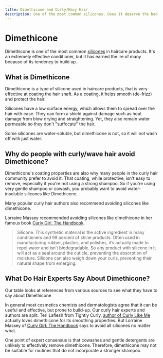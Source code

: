 ```yaml
---
title: Dimethicone and Curly/Wavy Hair
description: One of the most common silicones. Does it deserve the bad rap?
---
```

# Dimethicone

Dimethicone is one of the most common [silicones](/groups/silicones) in haircare products. It's an extremely effective conditioner, but it has earned the ire of many because of its tendency to build up.

## What is Dimethicone

Dimethicone is a type of silicone used in haircare products, that is very effective at coating the hair shaft. As a coating, it helps smooth (de-frizz) and protect the hair.

Silicones have a low surface energy, which allows them to spread over the hair with ease. They can form a shield against damage such as heat damage from blow drying and straightening. Yet, they also remain water permeable so they don't "suffocate" the hair.

Some silicones are water-soluble, but dimethicone is not, so it will not wash off with just water.

## Why do people with curly/wave hair avoid Dimethicone?

Dimethicone's coating properties are also why many people in the curly hair community prefer to avoid it. That coating, while protective, isn't easy to remove, especially if you're not using a strong shampoo. So if you're using very gentle shampoo or cowash, you probably want to avoid water-insoluble silicones like Dimethicone.

Many popular curly hair authors also recommend avoiding silicones like dimethicone.

Lorraine Massey recommended avoiding silicones like dimethicone in her famous book [Curly Girl: The Handbook](https://amzn.to/40b2Jfr).

> Silicone. This synthetic material is the active ingredient in many conditioners and 99 percent of shine products. Often used in manufacturing rubber, plastics, and polishes, it’s actually made to repel water and isn’t biodegradable. So any product with silicone in it will act as a seal around the cuticle, preventing the absorption of moisture. Silicone can also weigh down your curls, preventing their natural shape from emerging.


## What Do Hair Experts Say About Dimethicone?

Our table looks at references from various sources to see what they have to say about Dimethicone

In general most cosmetics chemists and dermatologists agree that it can be useful and effective, but prone to build-up. Our curly hair experts and authors are split. Teri Laflesh from Tightly Curly, [author of Curly Like Me](https://amzn.to/3PkCkW1) actually loves dimethicone for its smoothing properties. But Lorraine Massey of [Curly Girl: The Handbook](https://amzn.to/40b2Jfr) says to avoid all silicones no matter what.

One point of expert consensus is that cowashes and gentle detergents are unlikely to effectively remove dimethicone. Therefore, dimethicone may not be suitable for routines that do not incorporate a stronger shampoo.

